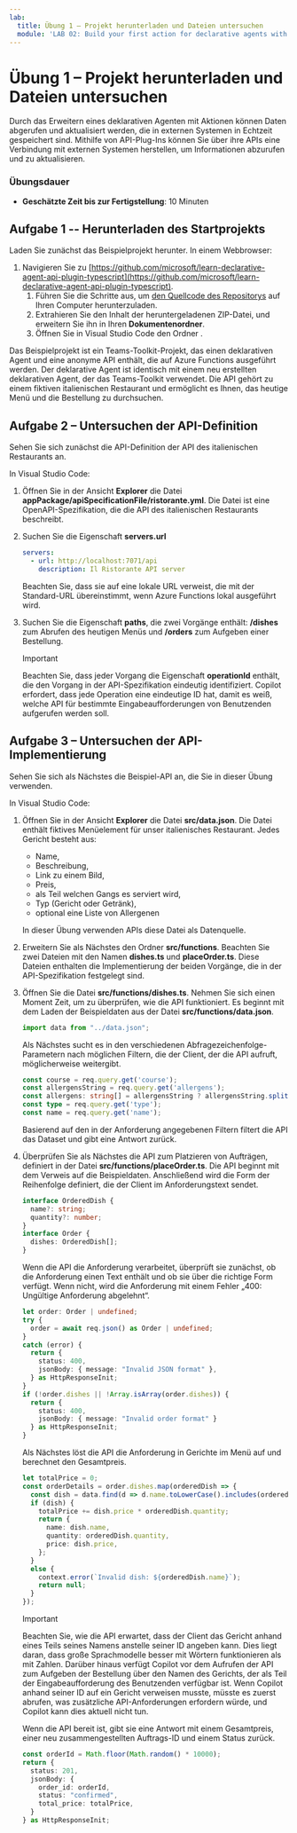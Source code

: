 ```yaml
---
lab:
  title: Übung 1 – Projekt herunterladen und Dateien untersuchen
  module: 'LAB 02: Build your first action for declarative agents with API plugin by using Visual Studio Code'
---
```


# Übung 1 – Projekt herunterladen und Dateien untersuchen

Durch das Erweitern eines deklarativen Agenten mit Aktionen können Daten abgerufen und aktualisiert werden, die in externen Systemen in Echtzeit gespeichert sind. Mithilfe von API-Plug-Ins können Sie über ihre APIs eine Verbindung mit externen Systemen herstellen, um Informationen abzurufen und zu aktualisieren.

### Übungsdauer

- **Geschätzte Zeit bis zur Fertigstellung**: 10 Minuten

## Aufgabe 1 -- Herunterladen des Startprojekts

Laden Sie zunächst das Beispielprojekt herunter. In einem Webbrowser:

1. Navigieren Sie zu [https://github.com/microsoft/learn-declarative-agent-api-plugin-typescript](https://github.com/microsoft/learn-declarative-agent-api-plugin-typescript).
    1. Führen Sie die Schritte aus, um [den Quellcode des Repositorys](https://docs.github.com/repositories/working-with-files/using-files/downloading-source-code-archives#downloading-source-code-archives-from-the-repository-view) auf Ihren Computer herunterzuladen.
    1. Extrahieren Sie den Inhalt der heruntergeladenen ZIP-Datei, und erweitern Sie ihn in Ihren **Dokumentenordner**.
    1. Öffnen Sie in Visual Studio Code den Ordner .

Das Beispielprojekt ist ein Teams-Toolkit-Projekt, das einen deklarativen Agent und eine anonyme API enthält, die auf Azure Functions ausgeführt werden. Der deklarative Agent ist identisch mit einem neu erstellten deklarativen Agent, der das Teams-Toolkit verwendet. Die API gehört zu einem fiktiven italienischen Restaurant und ermöglicht es Ihnen, das heutige Menü und die Bestellung zu durchsuchen.

## Aufgabe 2 – Untersuchen der API-Definition

Sehen Sie sich zunächst die API-Definition der API des italienischen Restaurants an.

In Visual Studio Code:

1. Öffnen Sie in der Ansicht **Explorer** die Datei **appPackage/apiSpecificationFile/ristorante.yml**. Die Datei ist eine OpenAPI-Spezifikation, die die API des italienischen Restaurants beschreibt.
1. Suchen Sie die Eigenschaft **servers.url**

    ```yaml
    servers:
      - url: http://localhost:7071/api
        description: Il Ristorante API server
    ```

    Beachten Sie, dass sie auf eine lokale URL verweist, die mit der Standard-URL übereinstimmt, wenn Azure Functions lokal ausgeführt wird.

1. Suchen Sie die Eigenschaft **paths**, die zwei Vorgänge enthält: **/dishes** zum Abrufen des heutigen Menüs und **/orders** zum Aufgeben einer Bestellung.

    > [!IMPORTANT]
    > Beachten Sie, dass jeder Vorgang die Eigenschaft **operationId** enthält, die den Vorgang in der API-Spezifikation eindeutig identifiziert. Copilot erfordert, dass jede Operation eine eindeutige ID hat, damit es weiß, welche API für bestimmte Eingabeaufforderungen von Benutzenden aufgerufen werden soll.

## Aufgabe 3 – Untersuchen der API-Implementierung

Sehen Sie sich als Nächstes die Beispiel-API an, die Sie in dieser Übung verwenden.

In Visual Studio Code:

1. Öffnen Sie in der Ansicht **Explorer** die Datei **src/data.json**. Die Datei enthält fiktives Menüelement für unser italienisches Restaurant. Jedes Gericht besteht aus:

    - Name,
    - Beschreibung,
    - Link zu einem Bild,
    - Preis,
    - als Teil welchen Gangs es serviert wird,
    - Typ (Gericht oder Getränk),
    - optional eine Liste von Allergenen

    In dieser Übung verwenden APIs diese Datei als Datenquelle.
1. Erweitern Sie als Nächstes den Ordner **src/functions**. Beachten Sie zwei Dateien mit den Namen **dishes.ts** und **placeOrder.ts**. Diese Dateien enthalten die Implementierung der beiden Vorgänge, die in der API-Spezifikation festgelegt sind.
1. Öffnen Sie die Datei **src/functions/dishes.ts**. Nehmen Sie sich einen Moment Zeit, um zu überprüfen, wie die API funktioniert. Es beginnt mit dem Laden der Beispieldaten aus der Datei **src/functions/data.json**.

    ```typescript
    import data from "../data.json";
    ```

    Als Nächstes sucht es in den verschiedenen Abfragezeichenfolge-Parametern nach möglichen Filtern, die der Client, der die API aufruft, möglicherweise weitergibt.

    ```typescript
    const course = req.query.get('course');
    const allergensString = req.query.get('allergens');
    const allergens: string[] = allergensString ? allergensString.split(",") : [];
    const type = req.query.get('type');
    const name = req.query.get('name');
    ```

    Basierend auf den in der Anforderung angegebenen Filtern filtert die API das Dataset und gibt eine Antwort zurück.

1. Überprüfen Sie als Nächstes die API zum Platzieren von Aufträgen, definiert in der Datei **src/functions/placeOrder.ts**. Die API beginnt mit dem Verweis auf die Beispieldaten. Anschließend wird die Form der Reihenfolge definiert, die der Client im Anforderungstext sendet.

    ```typescript
    interface OrderedDish {
      name?: string;
      quantity?: number;
    }
    interface Order {
      dishes: OrderedDish[];
    }
    ```

    Wenn die API die Anforderung verarbeitet, überprüft sie zunächst, ob die Anforderung einen Text enthält und ob sie über die richtige Form verfügt. Wenn nicht, wird die Anforderung mit einem Fehler „400: Ungültige Anforderung abgelehnt“.

    ```typescript
    let order: Order | undefined;
    try {
      order = await req.json() as Order | undefined;
    }
    catch (error) {
      return {
        status: 400,
        jsonBody: { message: "Invalid JSON format" },
      } as HttpResponseInit;
    }
    if (!order.dishes || !Array.isArray(order.dishes)) {
      return {
        status: 400,
        jsonBody: { message: "Invalid order format" }
      } as HttpResponseInit;
    }
    ```

    Als Nächstes löst die API die Anforderung in Gerichte im Menü auf und berechnet den Gesamtpreis.

    ```typescript
    let totalPrice = 0;
    const orderDetails = order.dishes.map(orderedDish => {
      const dish = data.find(d => d.name.toLowerCase().includes(orderedDish.name.toLowerCase()));
      if (dish) {
        totalPrice += dish.price * orderedDish.quantity;
        return {
          name: dish.name,
          quantity: orderedDish.quantity,
          price: dish.price,
        };
      }
      else {
        context.error(`Invalid dish: ${orderedDish.name}`);
        return null;
      }
    });
    ```

    > [!IMPORTANT]
    > Beachten Sie, wie die API erwartet, dass der Client das Gericht anhand eines Teils seines Namens anstelle seiner ID angeben kann. Dies liegt daran, dass große Sprachmodelle besser mit Wörtern funktionieren als mit Zahlen. Darüber hinaus verfügt Copilot vor dem Aufrufen der API zum Aufgeben der Bestellung über den Namen des Gerichts, der als Teil der Eingabeaufforderung des Benutzenden verfügbar ist. Wenn Copilot anhand seiner ID auf ein Gericht verweisen musste, müsste es zuerst abrufen, was zusätzliche API-Anforderungen erfordern würde, und Copilot kann dies aktuell nicht tun.

    Wenn die API bereit ist, gibt sie eine Antwort mit einem Gesamtpreis, einer neu zusammengestellten Auftrags-ID und einem Status zurück.

    ```typescript
    const orderId = Math.floor(Math.random() * 10000);
    return {
      status: 201,
      jsonBody: {
        order_id: orderId,
        status: "confirmed",
        total_price: totalPrice,
      }
    } as HttpResponseInit;
    ```

